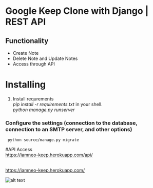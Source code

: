 # Google Keep Clone with Django | REST API
## Functionality
* Create Note <br>
* Delete Note and Update Notes<br>
* Access through API

# Installing
   1. Install requrements <br>
   <i> pip install -r requirements.txt </i>in your shell.<br>
   <i> python manage.py runserver </i> 
### Configure the settings (connection to the database, connection to an SMTP server, and other options)
<code> python source/manage.py migrate </code>

#API Access 
<br>https://iamneo-keep.herokuapp.com/api/  </br>

<br>https://iamneo-keep.herokuapp.com/
   
![alt text](http://url/to/img.png)
